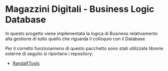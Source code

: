 # Magazzini Digitali - Business Logic Database

In questo progetto viene implementata la logica di Business relativamento alla gestione di tutto quello che riguarda il colloquio con il Database

Per il corretto funzionameno di questo pacchetto sono stati utilizzate librerie esterne di seguito si riportano i repository:

* [RandalfTools](https://github.com/RandalfMx/RandalfTools)

